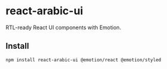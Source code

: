 # react-arabic-ui

RTL-ready React UI components with Emotion.

## Install

```bash
npm install react-arabic-ui @emotion/react @emotion/styled
```
